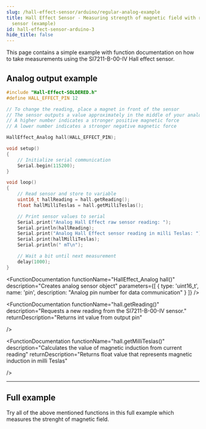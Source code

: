 ```yaml
---
slug: /hall-effect-sensor/arduino/regular-analog-example
title: Hall Effect Sensor - Measuring strength of magnetic field with regular analog
  sensor (example)
id: hall-effect-sensor-arduino-3
hide_title: false
---
```

This page contains a simple example with function documentation on how to take measurements using the SI7211-B-00-IV Hall effect sensor.



## Analog output example

```cpp
#include "Hall-Effect-SOLDERED.h"
#define HALL_EFFECT_PIN 12

// To change the reading, place a magnet in front of the sensor
// The sensor outputs a value approximately in the middle of your analogRead range
// A higher number indicates a stronger positive magnetic force
// A lower number indicates a stronger negative magnetic force

HallEffect_Analog hall(HALL_EFFECT_PIN);

void setup()
{
    // Initialize serial communication
    Serial.begin(115200);
}

void loop()
{
    // Read sensor and store to variable
    uint16_t hallReading = hall.getReading();
    float hallMilliTeslas = hall.getMilliTeslas();

    // Print sensor values to serial
    Serial.print("Analog Hall Effect raw sensor reading: ");
    Serial.println(hallReading);
    Serial.print("Analog Hall Effect sensor reading in milli Teslas: ");
    Serial.print(hallMilliTeslas);
    Serial.println(" mT\n");

    // Wait a bit until next measurement
    delay(1000);
}
```

<FunctionDocumentation
  functionName="HallEffect_Analog hall()"
  description="Creates analog sensor object"
  parameters={[
    { type: 'uint16_t', name: 'pin', description: "Analog pin number for data communication" }
  ]}
/>

<FunctionDocumentation
  functionName="hall.getReading()"
  description="Requests a new reading from the SI7211-B-00-IV sensor."
  returnDescription="Returns int value from output pin"

/>

<FunctionDocumentation
  functionName="hall.getMilliTeslas()"
  description="Calculates the value of magnetic induction from current reading"
  returnDescription="Returns float value that represents magnetic induction in milli Teslas"
  
/>

<CenteredImage src="/img/hall-effect-sensor/analog_no_magnet.png" alt="Sensor when magnet is not present" caption="Sensor when magnet is not present" width="700px" />
<CenteredImage src="/img/hall-effect-sensor/analog_serial_no_magnet.jpg" alt="Serial Monitor output" caption="Serial Monitor output" width="700px" />
<CenteredImage src="/img/hall-effect-sensor/analog_magnet.png" alt="Sensor when magnet is present" caption="Sensor when magnet is present" width="700px" />
<CenteredImage src="/img/hall-effect-sensor/analog_serial_magnet.jpg" alt="Serial Monitor output" caption="Serial Monitor output" width="700px" />

---

## Full example

Try all of the above mentioned functions in this full example which measures the strenght of magnetic field.

<QuickLink 
  title="analogRead.ino" 
  description="Example file for using analog Hall effect sensor"
  url="https://github.com/SolderedElectronics/Soldered-Hall-Effect-Sensor-Arduino-Library/blob/main/examples/analogRead/analogRead.ino" 
/>
